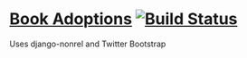 [Book Adoptions](http://mickcarlo.appspot.com/) [![Build Status](https://secure.travis-ci.org/twitter/bootstrap.png)](http://travis-ci.org/twitter/bootstrap)
=================

Uses django-nonrel  and  Twitter Bootstrap

